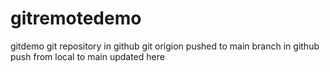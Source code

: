 # gitremotedemo
gitdemo
git repository in github
git origion
pushed to main branch in github
push from local to main
updated here 
